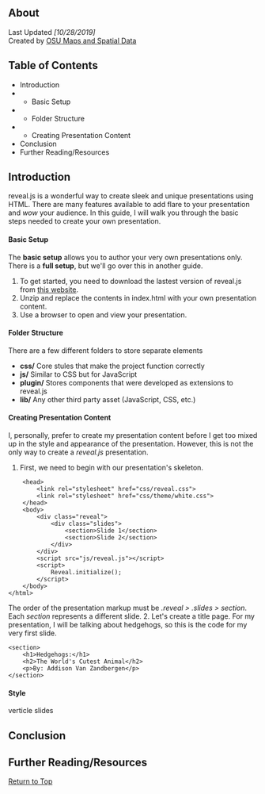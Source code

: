## About
Last Updated *[10/28/2019]*   
Created by [OSU Maps and Spatial Data](https://info.library.okstate.edu/map-room)


## Table of Contents
- Introduction 
- - Basic Setup
- - Folder Structure
- - Creating Presentation Content
- Conclusion
- Further Reading/Resources

## Introduction
reveal.js is a wonderful way to create sleek and unique presentations using HTML.
There are many features available to add flare to your presentation and *wow* your audience.
In this guide, I will walk you through the basic steps needed to create your own presentation.

#### Basic Setup
The **basic setup** allows you to author your very own presentations only. There is a **full setup**, but we'll go over this in another guide. 
1. To get started, you need to download the lastest version of reveal.js from [this website](https://github.com/hakimel/reveal.js/releases).
2. Unzip and replace the contents in index.html with your own presentation content.
3. Use a browser to open and view your presentation.

#### Folder Structure
There are a few different folders to store separate elements
- **css/** Core stules that make the project function correctly
- **js/** Similar to CSS but for JavaScript
- **plugin/** Stores components that were developed as extensions to reveal.js
- **lib/** Any other third party asset (JavaScript, CSS, etc.)

#### Creating Presentation Content
I, personally, prefer to create my presentation content before I get too mixed up in the style and appearance of the presentation. However, this is not the only way to create a *reveal.js* presentation. 

1. First, we need to begin with our presentation's skeleton. 
```<html>
	<head>
		<link rel="stylesheet" href="css/reveal.css">
		<link rel="stylesheet" href="css/theme/white.css">
	</head>
	<body>
		<div class="reveal">
			<div class="slides">
				<section>Slide 1</section>
				<section>Slide 2</section>
			</div>
		</div>
		<script src="js/reveal.js"></script>
		<script>
			Reveal.initialize();
		</script>
	</body>
</html>
```
The order of the presentation markup must be *.reveal > .slides > section*. Each *section* represents a different slide. 
2. Let's create a title page. For my presentation, I will be talking about hedgehogs, so this is the code for my very first slide. 
```
<section>
	<h1>Hedgehogs:</h1>
	<h2>The World's Cutest Animal</h2>
	<p>By: Addison Van Zandbergen</p>	
</section>
```

#### Style
verticle slides

## Conclusion

## Further Reading/Resources


[Return to Top](#about)
